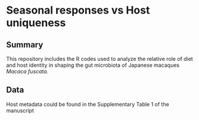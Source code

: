 # Seasonal responses vs Host uniqueness 

## Summary
This repository includes the R codes used to analyze the relative role of diet and host identity in shaping the gut microbiota of Japanese macaques <i>Macaca fuscata</i>.

## Data
Host metadata could be found in the Supplementary Table 1 of the manuscript
